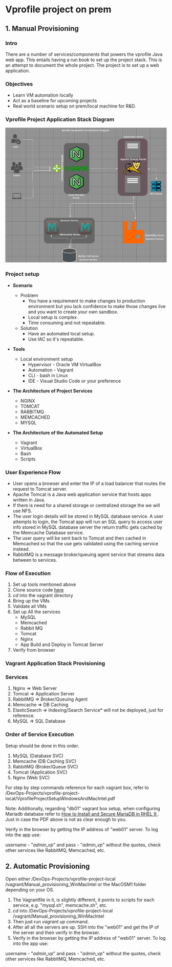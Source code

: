 # Vprofile project on prem
## 1. Manual Provisioning
### Intro

There are a number of services/components that powers the vprofile Java web app. This entails having a run book to set up the project stack. This is an attempt to document the whole project. The project is to set up a web application.

### Objectives

- Learn VM automation locally
- Act as a baseline for upcoming projects
- Real world scenario setup on prem/local machine for R&D.

### Vprofile Project Application Stack Diagram

![alt](project-diagram.png)
  
### Project setup

- **Scenario**
  - Problem 
    - You have a requirement to make changes to production environment but you lack confidence to make those changes live and you want to create your own sandbox.
    - Local setup is complex.
    - Time consuming and not repeatable.
  - Solution
    - Have an automated local setup.
    - Use IAC so it's repeatable.
  
- **Tools**
  - Local environment setup
    - Hypervisor - Oracle VM VirtualBox
    - Automation - Vagrant
    - CLI - bash in Linux
    - IDE - Visual Studio Code or your preference
 
- **The Architecture of Project Services**
  - NGINX
  - TOMCAT
  - RABBITMQ
  - MEMCACHED
  - MYSQL
- **The Architecture of the Automated Setup**
  - Vagrant
  - VirtualBox
  - Bash
  - Scripts

### User Experience Flow

- User opens a browser and enter the IP of a load balancer that routes the request to Tomcat server.
- Apache Tomcat is a Java web application service that hosts apps written in Java.
- If there is need for a shared storage or centralized storage the we will use NFS.
- The user login details will be stored in MySQL database service. A user attempts to login, the Tomcat app will run an SQL query to access user info stored in MySQL database server the return traffic gets cached by the Memcache Database service.
- The user query will be sent back to Tomcat and then cached in Memcached so that the use gets validated using the caching service instead.
- RabbitMQ is a message broker/queuing agent service that streams data between to services.

### Flow of Execution

1. Set up tools mentioned above
2. Clone source code [here](https://github.com/hkhcoder/vprofile-project.git)
3. *cd* into the vagrant directory
4. Bring up the VMs
5. Validate all VMs
6. Set up All the services
     - MySQL
     - Memcached
     - Rabbit MQ
     - Tomcat
     - Nginx
     - App Build and Deploy in Tomcat Server
7. Verify from browser

### Vagrant Application Stack Provisioning

### Services

1. Nginx => Web Server
2. Tomcat => Application Server
3. RabbitMQ => Broker/Queuing Agent
4. Memcache => DB Caching
5. ElasticSearch => Indexing/Search Service* will not be deployed, just for reference.
6. MySQL => SQL Database

### Order of Service Execution
Setup should be done in this order.
1. MySQL (Database SVC)
2. Memcache (DB Caching SVC)
3. RabbitMQ (Broker/Queue SVC)
4. Tomcat (Application SVC)
5. Nginx (Web SVC)

For step by step commands reference for each vagrant box, refer to /DevOps-Projects/vprofile-project-local/VprofileProjectSetupWindowsAndMacIntel.pdf

Note: Additionally, regarding "db01" vagrant box setup, when configuring Mariadb database refer to [How to Install and Secure MariaDB in RHEL 9
](https://jumpcloud.com/blog/how-to-install-mariadb-rhel-9). Just in case the PDF above is not as clear enough to you.

Verify in the browser by getting the IP address of "web01" server. To log into the app use:

username - "*admin_vp*" and pass - "*admin_vp*" without the quotes, check other services like RabbitMQ, Memcached, etc. 

## 2. Automatic Provisioning

Open either /DevOps-Projects/vprofile-project-local /vagrant/Manual_provisioning_WinMacIntel or the MacOSM1 folder depending on your OS.

1. The Vagrantfile in it, is slightly different, it points to scripts for each service, e.g. "mysql.sh", memcache.sh", etc.
2. *cd* into /DevOps-Projects/vprofile-project-local /vagrant/Manual_provisioning_WinMacIntel
3. Then just run *vagrant up* command.
4. After all all the servers are up. SSH into the "web01" and get the IP of the server and then verify in the browser.
5. Verify in the browser by getting the IP address of "web01" server. 
   To log into the app use:

username - "*admin_vp*" and pass - "*admin_vp*" without the quotes, check other services like RabbitMQ, Memcached, etc. 
